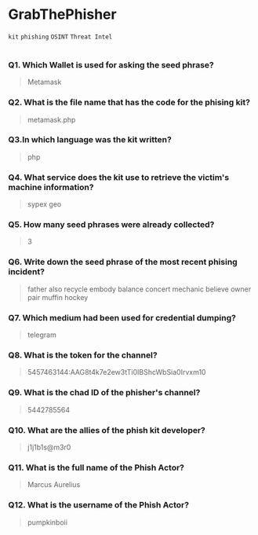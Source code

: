 # GrabThePhisher
`kit` `phishing` `OSINT` `Threat Intel`
<br>
<br>

### Q1. Which Wallet is used for asking the seed phrase?  
> Metamask

### Q2. What is the file name that has the code for the phising kit?  
> metamask.php

### Q3.In which language was the kit written?
> php

### Q4. What service does the kit use to retrieve the victim's machine information? 
> sypex geo

### Q5. How many seed phrases were already collected?
> 3

### Q6. Write down the seed phrase of the most recent phising incident?
> father also recycle embody balance concert mechanic believe owner pair muffin hockey

### Q7. Which medium had been used for credential dumping?
> telegram

### Q8. What is the token for the channel?
> 5457463144:AAG8t4k7e2ew3tTi0IBShcWbSia0Irvxm10

### Q9. What is the chad ID of the phisher's channel?
> 5442785564

### Q10. What are the allies of the phish kit developer?
> j1j1b1s@m3r0

### Q11. What is the full name of the Phish Actor?
> Marcus Aurelius

### Q12. What is the username of the Phish Actor?
> pumpkinboii